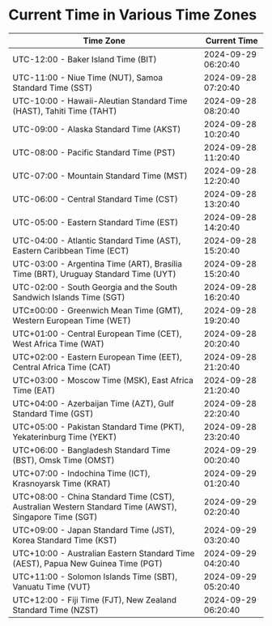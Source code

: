 # Current Time in Various Time Zones

| Time Zone | Current Time |
|-----------|--------------|
| UTC-12:00 - Baker Island Time (BIT) | 2024-09-29 06:20:40 |
| UTC-11:00 - Niue Time (NUT), Samoa Standard Time (SST) | 2024-09-28 07:20:40 |
| UTC-10:00 - Hawaii-Aleutian Standard Time (HAST), Tahiti Time (TAHT) | 2024-09-28 08:20:40 |
| UTC-09:00 - Alaska Standard Time (AKST) | 2024-09-28 10:20:40 |
| UTC-08:00 - Pacific Standard Time (PST) | 2024-09-28 11:20:40 |
| UTC-07:00 - Mountain Standard Time (MST) | 2024-09-28 12:20:40 |
| UTC-06:00 - Central Standard Time (CST) | 2024-09-28 13:20:40 |
| UTC-05:00 - Eastern Standard Time (EST) | 2024-09-28 14:20:40 |
| UTC-04:00 - Atlantic Standard Time (AST), Eastern Caribbean Time (ECT) | 2024-09-28 15:20:40 |
| UTC-03:00 - Argentina Time (ART), Brasília Time (BRT), Uruguay Standard Time (UYT) | 2024-09-28 15:20:40 |
| UTC-02:00 - South Georgia and the South Sandwich Islands Time (SGT) | 2024-09-28 16:20:40 |
| UTC±00:00 - Greenwich Mean Time (GMT), Western European Time (WET) | 2024-09-28 19:20:40 |
| UTC+01:00 - Central European Time (CET), West Africa Time (WAT) | 2024-09-28 20:20:40 |
| UTC+02:00 - Eastern European Time (EET), Central Africa Time (CAT) | 2024-09-28 21:20:40 |
| UTC+03:00 - Moscow Time (MSK), East Africa Time (EAT) | 2024-09-28 21:20:40 |
| UTC+04:00 - Azerbaijan Time (AZT), Gulf Standard Time (GST) | 2024-09-28 22:20:40 |
| UTC+05:00 - Pakistan Standard Time (PKT), Yekaterinburg Time (YEKT) | 2024-09-28 23:20:40 |
| UTC+06:00 - Bangladesh Standard Time (BST), Omsk Time (OMST) | 2024-09-29 00:20:40 |
| UTC+07:00 - Indochina Time (ICT), Krasnoyarsk Time (KRAT) | 2024-09-29 01:20:40 |
| UTC+08:00 - China Standard Time (CST), Australian Western Standard Time (AWST), Singapore Time (SGT) | 2024-09-29 02:20:40 |
| UTC+09:00 - Japan Standard Time (JST), Korea Standard Time (KST) | 2024-09-29 03:20:40 |
| UTC+10:00 - Australian Eastern Standard Time (AEST), Papua New Guinea Time (PGT) | 2024-09-29 04:20:40 |
| UTC+11:00 - Solomon Islands Time (SBT), Vanuatu Time (VUT) | 2024-09-29 05:20:40 |
| UTC+12:00 - Fiji Time (FJT), New Zealand Standard Time (NZST) | 2024-09-29 06:20:40 |
